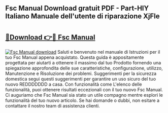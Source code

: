 ## Fsc Manual Download gratuit PDF - Part-HlY Italiano Manuale dell'utente di riparazione XjFle

# <h2><a href="http://dfcu8g.blite.top/?on=Fsc+Manual">🔗Download 👉🔴 Fsc Manual</a></h2>

[![Fsc Manual download](https://i.imgur.com/lujVjoI.png)](http://dfcu8g.blite.top/?on=Fsc+Manual)
Saluti e benvenuto nel manuale di Istruzioni per il tuo Fsc Manual appena acquistato. Questa guida è appositamente progettata per aiutarti a ottenere il massimo dal tuo Prodotto fornendo una spiegazione approfondita delle sue caratteristiche, configurazione, utilizzo, Manutenzione e Risoluzione dei problemi. Suggerimenti per la sicurezza domestica segui questi suggerimenti per garantire un uso sicuro del tuo nuovo REDDDDDDD a casa. Con funzionalità come L'elenco delle funzionalità, puoi ottenere risultati eccezionali con il tuo nuovo Fsc Manual. Ci auguriamo che Fsc Manual sia stato un utile compagno mentre esplori le funzionalità del tuo nuovo articolo. Se hai domande o dubbi, non esitare a contattare il nostro team di assistenza clienti.
